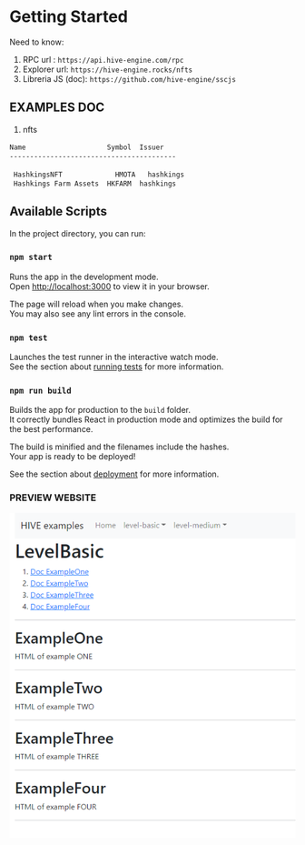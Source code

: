 # Getting Started

Need to know:

1. RPC url : ``https://api.hive-engine.com/rpc``
2. Explorer url: ``https://hive-engine.rocks/nfts``
3. Libreria JS (doc): ``https://github.com/hive-engine/sscjs``

## EXAMPLES DOC

1. nfts
```
Name                  	Symbol	Issuer
-----------------------------------------

 HashkingsNFT	          HMOTA	  hashkings
 Hashkings Farm Assets	HKFARM	hashkings
```



## Available Scripts

In the project directory, you can run:

### `npm start`

Runs the app in the development mode.\
Open [http://localhost:3000](http://localhost:3000) to view it in your browser.

The page will reload when you make changes.\
You may also see any lint errors in the console.

### `npm test`

Launches the test runner in the interactive watch mode.\
See the section about [running tests](https://facebook.github.io/create-react-app/docs/running-tests) for more information.

### `npm run build`

Builds the app for production to the `build` folder.\
It correctly bundles React in production mode and optimizes the build for the best performance.

The build is minified and the filenames include the hashes.\
Your app is ready to be deployed!

See the section about [deployment](https://facebook.github.io/create-react-app/docs/deployment) for more information.

### PREVIEW WEBSITE

![alt text](https://github.com/netzulo/hive-examples/blob/master/preview.png?raw=true)